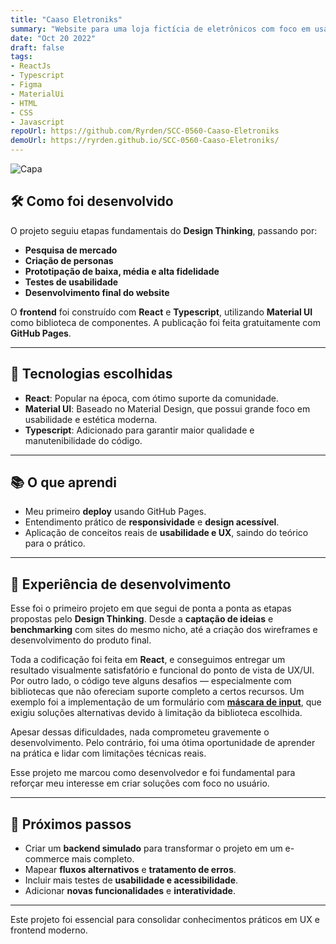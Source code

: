 ```yaml
---
title: "Caaso Eletroniks"
summary: "Website para uma loja fictícia de eletrônicos com foco em usabilidade e experiência do usuário, incluindo prototipação e testes de usabilidade."
date: "Oct 20 2022"
draft: false
tags:
- ReactJs
- Typescript
- Figma
- MaterialUi
- HTML
- CSS
- Javascript
repoUrl: https://github.com/Ryrden/SCC-0560-Caaso-Eletroniks
demoUrl: https://ryrden.github.io/SCC-0560-Caaso-Eletroniks/
---
```


![Capa](https://i.imgur.com/l16BOuu.png)

## 🛠️ Como foi desenvolvido

O projeto seguiu etapas fundamentais do **Design Thinking**, passando por:

- **Pesquisa de mercado**
- **Criação de personas**
- **Prototipação de baixa, média e alta fidelidade**
- **Testes de usabilidade**
- **Desenvolvimento final do website**

O **frontend** foi construído com **React** e **Typescript**, utilizando **Material UI** como biblioteca de componentes. A publicação foi feita gratuitamente com **GitHub Pages**.

---

## 🚀 Tecnologias escolhidas

- **React**: Popular na época, com ótimo suporte da comunidade.
- **Material UI**: Baseado no Material Design, que possui grande foco em usabilidade e estética moderna.
- **Typescript**: Adicionado para garantir maior qualidade e manutenibilidade do código.

---

## 📚 O que aprendi

- Meu primeiro **deploy** usando GitHub Pages.
- Entendimento prático de **responsividade** e **design acessível**.
- Aplicação de conceitos reais de **usabilidade e UX**, saindo do teórico para o prático.

---

## 🧠 Experiência de desenvolvimento

Esse foi o primeiro projeto em que segui de ponta a ponta as etapas propostas pelo **Design Thinking**. Desde a **captação de ideias** e **benchmarking** com sites do mesmo nicho, até a criação dos wireframes e desenvolvimento do produto final.

Toda a codificação foi feita em **React**, e conseguimos entregar um resultado visualmente satisfatório e funcional do ponto de vista de UX/UI. Por outro lado, o código teve alguns desafios — especialmente com bibliotecas que não ofereciam suporte completo a certos recursos. Um exemplo foi a implementação de um formulário com [**máscara de input**](https://github.com/Ryrden/SCC-0560-Caaso-Eletroniks/blob/b7db37befe82bc72437c01329ba812ea80a6fee3/src/Pages/Checkout/Checkout.tsx#L4-L5), que exigiu soluções alternativas devido à limitação da biblioteca escolhida.

Apesar dessas dificuldades, nada comprometeu gravemente o desenvolvimento. Pelo contrário, foi uma ótima oportunidade de aprender na prática e lidar com limitações técnicas reais.

Esse projeto me marcou como desenvolvedor e foi fundamental para reforçar meu interesse em criar soluções com foco no usuário.

---

## 🔮 Próximos passos

- Criar um **backend simulado** para transformar o projeto em um e-commerce mais completo.
- Mapear **fluxos alternativos** e **tratamento de erros**.
- Incluir mais testes de **usabilidade e acessibilidade**.
- Adicionar **novas funcionalidades** e **interatividade**.

---

Este projeto foi essencial para consolidar conhecimentos práticos em UX e frontend moderno.
